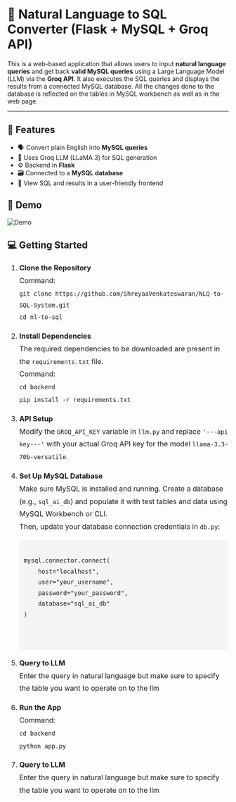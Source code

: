 # 🧠 Natural Language to SQL Converter (Flask + MySQL + Groq API)

This is a web-based application that allows users to input **natural language queries** and get back **valid MySQL queries** using a Large Language Model (LLM) via the **Groq API**. It also executes the SQL queries and displays the results from a connected MySQL database. All the changes done to the database is reflected on the tables in MySQL workbench as well as in the web page. 

---

## 📌 Features

- 🗣 Convert plain English into **MySQL queries**
- 🧠 Uses Groq LLM (LLaMA 3) for SQL generation
- ⚙️ Backend in **Flask**
- 🗃 Connected to a **MySQL database**
- 🧩 View SQL and results in a user-friendly frontend



## 🚀 Demo

![Demo](./demo.gif)



## 💻 Getting Started

<ol style="line-height: 1.8; font-size: 16px;">
  <li style="margin-bottom: 15px;">
    <strong>Clone the Repository</strong><br>
    Command:<br>
    <code>git clone https://github.com/ShreyaaVenkateswaran/NLQ-to-SQL-System.git</code><br>
    <code>cd nl-to-sql</code>
  </li>

  <li style="margin-bottom: 15px;">
    <strong>Install Dependencies</strong><br>
    The required dependencies to be downloaded are present in the <code>requirements.txt</code> file.<br>
    Command:<br>
    <code>cd backend</code><br>
    <code>pip install -r requirements.txt</code>
  </li>

  <li style="margin-bottom: 15px;">
    <strong>API Setup</strong><br>
    Modify the <code>GROQ_API_KEY</code> variable in <code>llm.py</code> and replace <code>'---api key---'</code> with your actual Groq API key for the model <code>llama-3.3-70b-versatile</code>.
  </li>

  <li style="margin-bottom: 15px;">
    <strong>Set Up MySQL Database</strong><br>
    Make sure MySQL is installed and running. Create a database (e.g., <code>sql_ai_db</code>) and populate it with test tables and data using MySQL Workbench or CLI.<br>
    Then, update your database connection credentials in <code>db.py</code>:
    <pre style="background-color: #f4f4f4; padding: 10px; border-radius: 5px;">
<code>
mysql.connector.connect(
    host="localhost",
    user="your_username",
    password="your_password",
    database="sql_ai_db"
)
</code>
    </pre>
  </li>

  <li style="margin-bottom: 15px;">
    <strong>Query to LLM</strong><br>
    Enter the query in natural language but make sure to specify the table you want to operate on to the llm
  </li>

  <li style="margin-bottom: 15px;">
    <strong>Run the App</strong><br>
     Command:<br>
    <code>cd backend</code><br>
    <code>python app.py</code>
  </li>

 <li style="margin-bottom: 15px;">
    <strong>Query to LLM</strong><br>
    Enter the query in natural language but make sure to specify the table you want to operate on to the llm
  </li>  
</ol>



  
